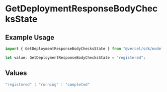 # GetDeploymentResponseBodyChecksState

## Example Usage

```typescript
import { GetDeploymentResponseBodyChecksState } from "@vercel/sdk/models/getdeploymentop.js";

let value: GetDeploymentResponseBodyChecksState = "registered";
```

## Values

```typescript
"registered" | "running" | "completed"
```